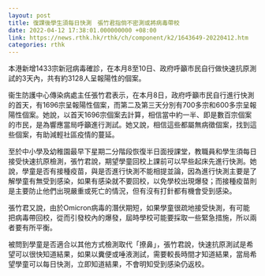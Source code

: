 ```yaml
---
layout: post
title: 復課後學生須每日快測　張竹君指倘不密測或將病毒帶校
date: 2022-04-12 17:38:01.000000000 +08:00
link: https://news.rthk.hk/rthk/ch/component/k2/1643649-20220412.htm
categories: rthk
---
```


本港新增1433宗新冠病毒確診，在本月8至10日、政府呼籲市民自行做快速抗原測試的3天內，共有約3128人呈報陽性的個案。

衞生防護中心傳染病處主任張竹君表示，在本月8日，政府呼籲市民自行進行快測的首天，有1696宗呈報陽性個案，而第二及第三天分別有700多宗和600多宗呈報陽性個案。她說，以首天1696宗個案去計算，相信當中約一半、即是數百宗個案的市民，是為響應當局呼籲進行測試。她又說，相信這些都屬無病徵個案，找到這些個案，有助減輕社區疫情的蔓延。

至於中小學及幼稚園最早下星期二分階段恢復半日面授課堂，教職員和學生須每日接受快速抗原檢測，張竹君說，期望學童回校上課前可以早些起床先進行快測。她說，學童是否有接種疫苗，與是否進行快測不能相提並論，因為進行快測主要是了解學童有無受到感染，如果有感染就不要回校，以免學校出現爆發；而接種疫苗則是主要防止他們出現嚴重或死亡的情況，但有沒有打針都有機會受到感染。

張竹君又說，由於Omicron病毒的潛伏期短，如果學童很疏地接受快測，有可能把病毒帶回校，從而引發校內的爆發，屆時學校可能要採取一些緊急措施，所以兩者要有所平衡。

被問到學童是否適合以其他方式檢測取代「撩鼻」，張竹君說，快速抗原測試是希望可以很快知道結果，如果以糞便或唾液測試，需要較長時間才知道結果，當局希望學童可以每日快測，立即知道結果，不會明知受到感染仍返校。
